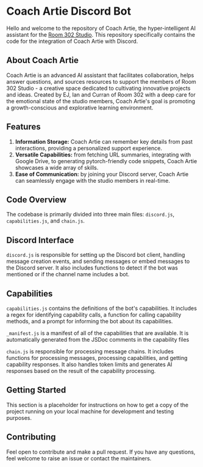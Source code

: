 # Coach Artie Discord Bot

Hello and welcome to the repository of Coach Artie, the hyper-intelligent AI assistant for the [Room 302 Studio](https://www.room302.studio/). This repository specifically contains the code for the integration of Coach Artie with Discord.

## About Coach Artie

Coach Artie is an advanced AI assistant that facilitates collaboration, helps answer questions, and sources resources to support the members of Room 302 Studio - a creative space dedicated to cultivating innovative projects and ideas. Created by EJ, Ian and Curran of Room 302 with a deep care for the emotional state of the studio members, Coach Artie's goal is promoting a growth-conscious and explorative learning environment. 

## Features

1. **Information Storage:** Coach Artie can remember key details from past interactions, providing a personalized support experience.
2. **Versatile Capabilities:** from fetching URL summaries, integrating with Google Drive, to generating pytorch-friendly code snippets, Coach Artie showcases a wide array of skills.
3. **Ease of Communication:** by joining your Discord server, Coach Artie can seamlessly engage with the studio members in real-time.

## Code Overview

The codebase is primarily divided into three main files: `discord.js`, `capabilities.js`, and `chain.js`.

## Discord Interface

`discord.js` is responsible for setting up the Discord bot client, handling message creation events, and sending messages or embed messages to the Discord server. It also includes functions to detect if the bot was mentioned or if the channel name includes a bot.

## Capabilities

`capabilities.js` contains the definitions of the bot's capabilities. It includes a regex for identifying capability calls, a function for calling capability methods, and a prompt for informing the bot about its capabilities.

`_manifest.js` is a manifest of all of the capabilities that are available. It is automatically generated from the JSDoc comments in the capability files

`chain.js` is responsible for processing message chains. It includes functions for processing messages, processing capabilities, and getting capability responses. It also handles token limits and generates AI responses based on the result of the capability processing.

## Getting Started

This section is a placeholder for instructions on how to get a copy of the project running on your local machine for development and testing purposes. 

## Contributing

Feel open to contribute and make a pull request. If you have any questions, feel welcome to raise an issue or contact the maintainers.

